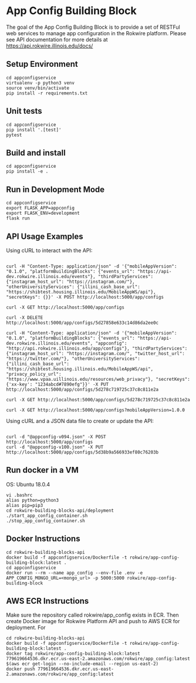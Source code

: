 # App Config Building Block

The goal of the App Config Building Block is to provide a set of RESTFul web services to manage app configuration in the Rokwire platform. 
Please see API documentation for more details at https://api.rokwire.illinois.edu/docs/
                      

## Setup Environment
```
cd appconfigservice
virtualenv -p python3 venv
source venv/bin/activate
pip install -r requirements.txt
```

## Unit tests
```
cd appconfigservice
pip install '.[test]'
pytest
```

## Build and install   
```
cd appconfigservice
pip install -e .
```

## Run in Development Mode
```
cd appconfigservice
export FLASK_APP=appconfig
export FLASK_ENV=development
flask run
```

## API Usage Examples

Using cURL to interact with the API:
```

curl -H "Content-Type: application/json" -d '{"mobileAppVersion": "0.1.0", "platformBuildingBlocks": {"events_url": "https://api-dev.rokwire.illinois.edu/events"}, "thirdPartyServices": {"instagram_host_url": "https://instagram.com/"}, "otherUniversityServices": {"illini_cash_base_url": "https://shibtest.housing.illinois.edu/MobileAppWS/api"}, "secretKeys": {}}' -X POST http://localhost:5000/app/configs   

curl -X GET http://localhost:5000/app/configs 

curl -X DELETE http://localhost:5000/app/configs/5d27858e633c14d86da2ee0c

curl -H "Content-Type: application/json" -d '{"mobileAppVersion": "0.1.0", "platformBuildingBlocks": {"events_url": "https://api-dev.rokwire.illinois.edu/events", "appconfig": "http://api.rokwire.illinois.edu/app/configs"}, "thirdPartyServices": {"instagram_host_url": "https://instagram.com/", "twitter_host_url": "https://twitter.com/"}, "otherUniversityServices": {"illini_cash_base_url": "https://shibtest.housing.illinois.edu/MobileAppWS/api", "privacy_policy_url": "https://www.vpaa.uillinois.edu/resources/web_privacy"}, "secretKeys": {'xx-key': "1234abcd#7890efg"}}' -X PUT http://localhost:5000/app/configs/5d278c719725c37c8c811e2a 

curl -X GET http://localhost:5000/app/configs/5d278c719725c37c8c811e2a

curl -X GET http://localhost:5000/app/configs?mobileAppVersion=1.0.0

```

Using cURL and a JSON data file to create or update the API:

```

curl -d "@appconfig-v094.json" -X POST http://localhost:5000/app/configs
curl -d "@appconfig-v100.json" -X PUT http://localhost:5000/app/configs/5d38b9a566933ef80c76203b

```

## Run docker in a VM

OS: Ubuntu 18.0.4
```
vi .bashrc
alias python=python3
alias pip=pip3
cd rokwire-building-blocks-api/deployment
./start_app_config_container.sh
./stop_app_config_container.sh

```

## Docker Instructions

```
cd rokwire-building-blocks-api 
docker build -f appconfigservice/Dockerfile -t rokwire/app-config-building-block:latest .
cd appconfigservice
docker run --rm --name app_config --env-file .env -e APP_CONFIG_MONGO_URL=<mongo_url> -p 5000:5000 rokwire/app-config-building-block
```

## AWS ECR Instructions

Make sure the repository called rokwire/app_config exists in ECR. Then create Docker image for Rokwire Platform API and push to AWS ECR for deployment. For

```
cd rokwire-building-blocks-api 
docker build -f appconfigservice/Dockerfile -t rokwire/app-config-building-block:latest .
docker tag rokwire/app-config-building-block:latest 779619664536.dkr.ecr.us-east-2.amazonaws.com/rokwire/app_config:latest
$(aws ecr get-login --no-include-email --region us-east-2)
docker push 779619664536.dkr.ecr.us-east-2.amazonaws.com/rokwire/app_config:latest
```
